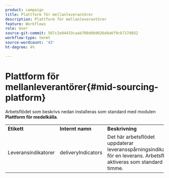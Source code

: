 ```yaml
---
product: campaign
title: Plattform för mellanleverantörer
description: Plattform för mellanleverantörer
feature: Workflows
role: User
source-git-commit: 567c2e84433caab708ddb9026dda6f9cb717d032
workflow-type: tm+mt
source-wordcount: '43'
ht-degree: 4%

---
```



# Plattform för mellanleverantörer{#mid-sourcing-platform}



Arbetsflödet som beskrivs nedan installeras som standard med modulen **Plattform för medelkälla**.

<table> 
 <tbody> 
  <tr> 
   <td> <strong>Etikett</strong><br /> </td> 
   <td> <strong>Internt namn</strong><br /> </td> 
   <td> <strong>Beskrivning</strong><br /> </td> 
  </tr> 
  <tr> 
   <td> <span class="uicontrol">Leveransindikatorer</span> <br /> </td> 
   <td> <span class="uicontrol">deliveryIndicators</span> <br /> </td> 
   <td> Det här arbetsflödet uppdaterar leveransspårningsindikatorer för en leverans. Arbetsflödet aktiveras som standard varje timme.<br /> </td> 
  </tr> 
 </tbody> 
</table>


